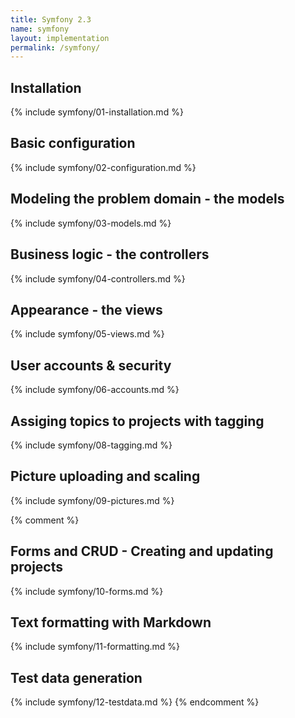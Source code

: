 ```yaml
---
title: Symfony 2.3
name: symfony
layout: implementation
permalink: /symfony/
---
```

## Installation
{% include symfony/01-installation.md %}
## Basic configuration
{% include symfony/02-configuration.md %}
## Modeling the problem domain - the models
{% include symfony/03-models.md %}
## Business logic - the controllers
{% include symfony/04-controllers.md %}
## Appearance - the views
{% include symfony/05-views.md %}
## User accounts & security
{% include symfony/06-accounts.md %}
## Assiging topics to projects with tagging 
{% include symfony/08-tagging.md %}
## Picture uploading and scaling
{% include symfony/09-pictures.md %}

{% comment %}
## Forms and CRUD - Creating and updating projects 
{% include symfony/10-forms.md %}
## Text formatting with Markdown
{% include symfony/11-formatting.md %}
## Test data generation
{% include symfony/12-testdata.md %}
{% endcomment %}